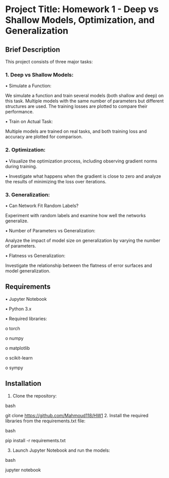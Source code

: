 # Project Title: Homework 1 - Deep vs Shallow Models, Optimization, and Generalization

## Brief Description

This project consists of three major tasks:

### 1. Deep vs Shallow Models:

•	Simulate a Function:

We simulate a function and train several models (both shallow and deep) on this task. Multiple models with the same number of parameters but different structures are used. The training losses are plotted to compare their performance.

•	Train on Actual Task:

Multiple models are trained on real tasks, and both training loss and accuracy are plotted for comparison.
### 2. Optimization:

•	Visualize the optimization process, including observing gradient norms during training.

•	Investigate what happens when the gradient is close to zero and analyze the results of minimizing the loss over iterations.

### 3. Generalization:

•	Can Network Fit Random Labels?

Experiment with random labels and examine how well the networks generalize.

•	Number of Parameters vs Generalization:

Analyze the impact of model size on generalization by varying the number of parameters.

•	Flatness vs Generalization:

Investigate the relationship between the flatness of error surfaces and model generalization.

## Requirements

•	Jupyter Notebook

•	Python 3.x

•	Required libraries:

o	torch

o	numpy

o	matplotlib

o	scikit-learn

o	sympy

## Installation

1.	Clone the repository:

bash

git clone https://github.com/Mahmoud118/HW1
2.	Install the required libraries from the requirements.txt file:

bash

pip install -r requirements.txt

3.	Launch Jupyter Notebook and run the models:

bash

jupyter notebook
